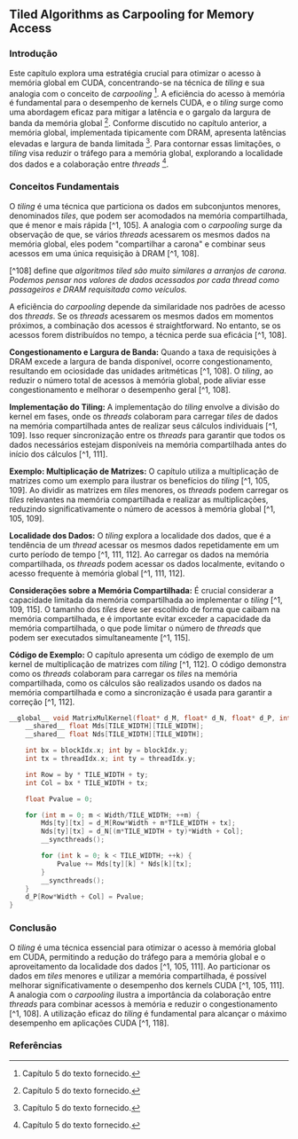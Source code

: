 ## Tiled Algorithms as Carpooling for Memory Access

### Introdução
Este capítulo explora uma estratégia crucial para otimizar o acesso à memória global em CUDA, concentrando-se na técnica de *tiling* e sua analogia com o conceito de *carpooling* [^1]. A eficiência do acesso à memória é fundamental para o desempenho de kernels CUDA, e o *tiling* surge como uma abordagem eficaz para mitigar a latência e o gargalo da largura de banda da memória global [^1]. Conforme discutido no capítulo anterior, a memória global, implementada tipicamente com DRAM, apresenta latências elevadas e largura de banda limitada [^1]. Para contornar essas limitações, o *tiling* visa reduzir o tráfego para a memória global, explorando a localidade dos dados e a colaboração entre *threads* [^1].

### Conceitos Fundamentais

O *tiling* é uma técnica que particiona os dados em subconjuntos menores, denominados *tiles*, que podem ser acomodados na memória compartilhada, que é menor e mais rápida [^1, 105]. A analogia com o *carpooling* surge da observação de que, se vários *threads* acessarem os mesmos dados na memória global, eles podem "compartilhar a carona" e combinar seus acessos em uma única requisição à DRAM [^1, 108].

[^108] define que *algoritmos tiled são muito similares a arranjos de carona. Podemos pensar nos valores de dados acessados por cada thread como passageiros e DRAM requisitada como veículos.*

A eficiência do *carpooling* depende da similaridade nos padrões de acesso dos *threads*. Se os *threads* acessarem os mesmos dados em momentos próximos, a combinação dos acessos é straightforward. No entanto, se os acessos forem distribuídos no tempo, a técnica perde sua eficácia [^1, 108].

**Congestionamento e Largura de Banda:**
Quando a taxa de requisições à DRAM excede a largura de banda disponível, ocorre congestionamento, resultando em ociosidade das unidades aritméticas [^1, 108]. O *tiling*, ao reduzir o número total de acessos à memória global, pode aliviar esse congestionamento e melhorar o desempenho geral [^1, 108].

**Implementação do Tiling:**
A implementação do *tiling* envolve a divisão do kernel em fases, onde os *threads* colaboram para carregar *tiles* de dados na memória compartilhada antes de realizar seus cálculos individuais [^1, 109]. Isso requer sincronização entre os *threads* para garantir que todos os dados necessários estejam disponíveis na memória compartilhada antes do início dos cálculos [^1, 111].

**Exemplo: Multiplicação de Matrizes:**
O capítulo utiliza a multiplicação de matrizes como um exemplo para ilustrar os benefícios do *tiling* [^1, 105, 109]. Ao dividir as matrizes em *tiles* menores, os *threads* podem carregar os *tiles* relevantes na memória compartilhada e realizar as multiplicações, reduzindo significativamente o número de acessos à memória global [^1, 105, 109].

**Localidade dos Dados:**
O *tiling* explora a localidade dos dados, que é a tendência de um *thread* acessar os mesmos dados repetidamente em um curto período de tempo [^1, 111, 112]. Ao carregar os dados na memória compartilhada, os *threads* podem acessar os dados localmente, evitando o acesso frequente à memória global [^1, 111, 112].

**Considerações sobre a Memória Compartilhada:**
É crucial considerar a capacidade limitada da memória compartilhada ao implementar o *tiling* [^1, 109, 115]. O tamanho dos *tiles* deve ser escolhido de forma que caibam na memória compartilhada, e é importante evitar exceder a capacidade da memória compartilhada, o que pode limitar o número de *threads* que podem ser executados simultaneamente [^1, 115].

**Código de Exemplo:**
O capítulo apresenta um código de exemplo de um kernel de multiplicação de matrizes com *tiling* [^1, 112]. O código demonstra como os *threads* colaboram para carregar os *tiles* na memória compartilhada, como os cálculos são realizados usando os dados na memória compartilhada e como a sincronização é usada para garantir a correção [^1, 112].

```c++
__global__ void MatrixMulKernel(float* d_M, float* d_N, float* d_P, int Width) {
    __shared__ float Mds[TILE_WIDTH][TILE_WIDTH];
    __shared__ float Nds[TILE_WIDTH][TILE_WIDTH];

    int bx = blockIdx.x; int by = blockIdx.y;
    int tx = threadIdx.x; int ty = threadIdx.y;

    int Row = by * TILE_WIDTH + ty;
    int Col = bx * TILE_WIDTH + tx;

    float Pvalue = 0;

    for (int m = 0; m < Width/TILE_WIDTH; ++m) {
        Mds[ty][tx] = d_M[Row*Width + m*TILE_WIDTH + tx];
        Nds[ty][tx] = d_N[(m*TILE_WIDTH + ty)*Width + Col];
        __syncthreads();

        for (int k = 0; k < TILE_WIDTH; ++k) {
            Pvalue += Mds[ty][k] * Nds[k][tx];
        }
        __syncthreads();
    }
    d_P[Row*Width + Col] = Pvalue;
}
```

### Conclusão

O *tiling* é uma técnica essencial para otimizar o acesso à memória global em CUDA, permitindo a redução do tráfego para a memória global e o aproveitamento da localidade dos dados [^1, 105, 111]. Ao particionar os dados em *tiles* menores e utilizar a memória compartilhada, é possível melhorar significativamente o desempenho dos kernels CUDA [^1, 105, 111]. A analogia com o *carpooling* ilustra a importância da colaboração entre *threads* para combinar acessos à memória e reduzir o congestionamento [^1, 108].  A utilização eficaz do *tiling* é fundamental para alcançar o máximo desempenho em aplicações CUDA [^1, 118].

### Referências
[^1]: Capítulo 5 do texto fornecido.

<!-- END -->